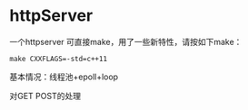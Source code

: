 # httpServer


一个httpserver
 可直接make，用了一些新特性，请按如下make：
 ```
 make CXXFLAGS=-std=c++11
 ```
 基本情况：线程池+epoll+loop
 
 对GET POST的处理

